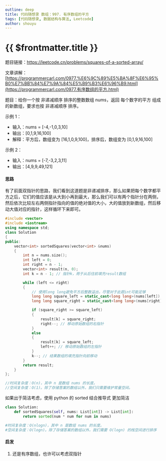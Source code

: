 ```yaml
---
outline: deep
title: 代码随想录 数组：997. 有序数组的平方
tags: [代码随想录, 数据结构与算法, Leetcode]
author: shouyu
---
```


# {{ $frontmatter.title }}

题目链接：https://leetcode.cn/problems/squares-of-a-sorted-array/

文章讲解：[https://programmercarl.com/0977.%E6%9C%89%E5%BA%8F%E6%95%B0%E7%BB%84%E7%9A%84%E5%B9%B3%E6%96%B9.html](https://programmercarl.com/0977.有序数组的平方.html)

题目：给你一个按 非递减顺序 排序的整数数组 nums，返回 每个数字的平方 组成的新数组，要求也按 非递减顺序 排序。

示例 1：

- 输入：nums = [-4,-1,0,3,10]
- 输出：[0,1,9,16,100]
- 解释：平方后，数组变为 [16,1,0,9,100]，排序后，数组变为 [0,1,9,16,100]

示例 2：

- 输入：nums = [-7,-3,2,3,11]
- 输出：[4,9,9,49,121]

#### 思路

有了前面双指针的思路，我们看到这道题是非递减排序，那么如果把每个数字都平方之后，它们的值应该是从大到小再到最大，那么我们可以有两个指针分在两侧，然后依次比较左右两侧指针指向的值的绝对值的大小，大的值放到新数组，然后移动大值对应的指针，这样循环下来即可。

```cpp
#include <vector>
#include <iostream>
using namespace std;
class Solution
{
public:
    vector<int> sortedSquares(vector<int> &nums)
    {
        int n = nums.size();
        int left = 0;
        int right = n - 1;
        vector<int> result(n, 0);
        int k = n - 1; // 指针k，用于从后往前填充result数组

        while (left <= right)
        {
            // 使用long long避免平方后整数溢出，尽管对于此题int可能足够
            long long square_left = static_cast<long long>(nums[left]) * nums[left];
            long long square_right = static_cast<long long>(nums[right]) * nums[right];

            if (square_right >= square_left)
            {
                result[k] = square_right;
                right--; // 移动原始数组的右指针
            }
            else
            {
                result[k] = square_left;
                left++; // 移动原始数组的左指针
            }
            k--; // 结果数组的填充指针向前移动
        }
        return result;
    }
};

//时间复杂度：O(n)，其中 n 是数组 nums 的长度。
//空间复杂度：O(1)。除了存储答案的数组以外，我们只需要维护常量空间。
```

如果出于简洁考虑，使用 python 的 sorted 结合推导式 更加简洁

```python
class Solution:
    def sortedSquares(self, nums: List[int]) -> List[int]:
        return sorted(num * num for num in nums)

#时间复杂度：O(nlogn)，其中 n 是数组 nums 的长度。
#空间复杂度：O(logn)。除了存储答案的数组以外，我们需要 O(logn) 的栈空间进行排序
```

#### 启发

1. 还是有序数组，也许可以考虑双指针
